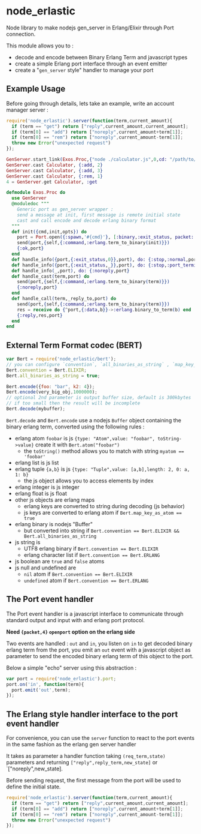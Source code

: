 node_erlastic
=============

Node library to make nodejs gen_server in Erlang/Elixir through Port connection.

This module allows you to :
- decode and encode between Binary Erlang Term and javascript types
- create a simple Erlang port interface through an event emitter
- create a "`gen_server` style" handler to manage your port

## Example Usage

Before going through details, lets take an example, write an account
manager server :

```javascript
require('node_erlastic').server(function(term,current_amount){
  if (term == "get") return ["reply",current_amount,current_amount];
  if (term[0] == "add") return ["noreply",current_amount+term[1]];
  if (term[0] == "rem") return ["noreply",current_amount-term[1]];
  throw new Error("unexpected request")
});
```

```elixir
GenServer.start_link(Exos.Proc,{"node ./calculator.js",0,cd: "/path/to/proj"}, name: Calculator)
GenServer.cast Calculator, {:add, 2}
GenServer.cast Calculator, {:add, 3}
GenServer.cast Calculator, {:rem, 1}
4 = GenServer.get Calculator, :get

defmodule Exos.Proc do
  use GenServer
  @moduledoc """
    Generic port as gen_server wrapper :
    send a message at init, first message is remote initial state
    cast and call encode and decode erlang binary format
  """
  def init({cmd,init,opts}) do
    port = Port.open({:spawn,'#{cmd}'}, [:binary,:exit_status, packet: 4] ++ opts)
    send(port,{self,{:command,:erlang.term_to_binary(init)}})
    {:ok,port}
  end
  def handle_info({port,{:exit_status,0}},port), do: {:stop,:normal,port}
  def handle_info({port,{:exit_status,_}},port), do: {:stop,:port_terminated,port}
  def handle_info(_,port), do: {:noreply,port}
  def handle_cast(term,port) do
    send(port,{self,{:command,:erlang.term_to_binary(term)}})
    {:noreply,port}
  end
  def handle_call(term,_reply_to,port) do
    send(port,{self,{:command,:erlang.term_to_binary(term)}})
    res = receive do {^port,{:data,b}}->:erlang.binary_to_term(b) end
    {:reply,res,port}
  end
end
```

## External Term Format codec (BERT)

```javascript
var Bert = require('node_erlastic/bert');
// you can configure `convention`, `all_binaries_as_string` , `map_key_as_atom`, see below
Bert.convention = Bert.ELIXIR;
Bert.all_binaries_as_string = true;

Bert.encode({foo: "bar", k2: 4});
Bert.encode(very_big_obj,1000000); 
// optional 2nd parameter is output buffer size, default is 300kbytes
// if too small then the result will be incomplete
Bert.decode(mybuffer);
```

`Bert.decode` and `Bert.encode` use a nodejs `Buffer` object
containing the binary erlang term, converted using the following rules :

- erlang atom `foobar` is js `{type: "Atom",value: "foobar", toString->value}` create it with `Bert.atom("foobar")`
  - the `toString()` method allows you to match with string `myatom == 'foobar'`
- erlang list is js list
- erlang tuple `{a,b}` is js `{type: "Tuple",value: [a,b],length: 2, 0: a, 1: b}`
  - the js object allows you to access elements by index
- erlang integer is js integer
- erlang float is js float
- other js objects are erlang maps
  - erlang keys are converted to string during decoding (js behavior)
  - js keys are converted to erlang atom if `Bert.map_key_as_atom == true`
- erlang binary is nodejs "Buffer"
  - but converted into string if `Bert.convention == Bert.ELIXIR && Bert.all_binaries_as_string`
- js string is
  - UTF8 erlang binary if `Bert.convention == Bert.ELIXIR`
  - erlang character list if `Bert.convention == Bert.ERLANG`
- js boolean are `true` and `false` atoms
- js null and undefined are
  - `nil` atom if `Bert.convention == Bert.ELIXIR`
  - `undefined` atom if `Bert.convention == Bert.ERLANG`

## The Port event handler

The Port event handler is a javascript interface to communicate
through standard output and input with and erlang port protocol.

**Need `{packet,4}` `openport` option on the erlang side**

Two events are handled : `out` and `in`, you listen on `in` to get
decoded binary erlang term from the port, you emit an `out` event
with a javascript object as parameter to send the encoded binary
erlang term of this object to the port.

Below a simple "echo" server using this abstraction :

```javascript
var port = require('node_erlastic').port;
port.on('in', function(term){
  port.emit('out',term);
});
```

## The Erlang style handler interface to the port event handler

For convenience, you can use the `server` function to react to the
port events in the same fashion as the erlang gen server handler

It takes as parameter a handler function taking `(req_term,state)` parameters
and returning  `["reply",reply_term,new_state]` or `["noreply",new_state].

Before sending request, the first message from the port will be
used to define the initial state.

```javascript
require('node_erlastic').server(function(term,current_amount){
  if (term == "get") return ["reply",current_amount,current_amount];
  if (term[0] == "add") return ["noreply",current_amount+term[1]];
  if (term[0] == "rem") return ["noreply",current_amount-term[1]];
  throw new Error("unexpected request")
});
```
